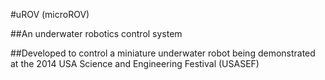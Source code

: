 #uROV (microROV)

##An underwater robotics control system

##Developed to control a miniature underwater robot being demonstrated at the 2014 USA Science and Engineering Festival (USASEF)


